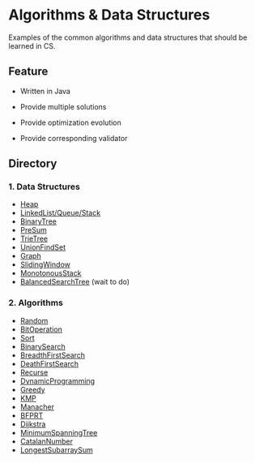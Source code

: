 # Algorithms & Data Structures

Examples of the common algorithms and data structures that should be learned in CS.

## Feature

- Written in Java

- Provide multiple solutions

- Provide optimization evolution

- Provide corresponding validator

## Directory

### 1. Data Structures

   - [Heap](C05_Heap)
   - [LinkedList/Queue/Stack](C08_LinkedList)
   - [BinaryTree](C09_BTree)
   - [PreSum](C06_PreSum)
   - [TrieTree](C07_TrieTree)
   - [UnionFindSet](C10_UnionFindSet)
   - [Graph](C11_Graph)
   - [SlidingWindow](C19_WindowMaxMin)
   - [MonotonousStack](C20_MonotonousStack)
   - [BalancedSearchTree]() (wait to do)

### 2. Algorithms

   - [Random](C01_random)
   - [BitOperation](C02_BitOperation)
   - [Sort](C04_Sort)
   - [BinarySearch](C03_BinarySearch)
   - [BreadthFirstSearch](C11_Graph)
   - [DeathFirstSearch](C11_Graph)
   - [Recurse](C12_Recurse)
   - [DynamicProgramming](C13_DP)
   - [Greedy](C14_Greedy)
   - [KMP](C16_KMP)
   - [Manacher](C17_Manacher)
   - [BFPRT](C18_BFPRT)
   - [Dijkstra](C11_Graph/C10_DijkstraSP.java)
   - [MinimumSpanningTree](C11_Graph/C08_KruskalMST.java)
   - [CatalanNumber](C15_CatalanNumber)
   - [LongestSubarraySum](C21_LongestSubarraySum)